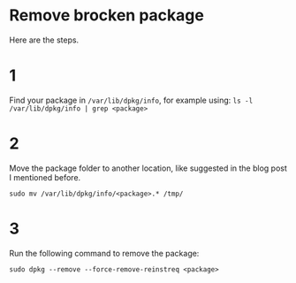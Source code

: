 # Remove brocken package


Here are the steps.

# 1
Find your package in `/var/lib/dpkg/info`, for example using: `ls -l /var/lib/dpkg/info | grep <package>`

# 2
Move the package folder to another location, like suggested in the blog post I mentioned before.

    sudo mv /var/lib/dpkg/info/<package>.* /tmp/
    
# 3   
Run the following command to remove the package:

    sudo dpkg --remove --force-remove-reinstreq <package>


